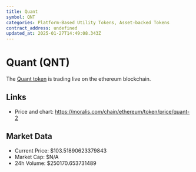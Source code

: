 ```yaml
---
title: Quant
symbol: QNT
categories: Platform-Based Utility Tokens, Asset-backed Tokens
contract_address: undefined
updated_at: 2025-01-27T14:49:08.343Z
---
```


# Quant (QNT)
The [Quant token](https://moralis.com/chain/ethereum/token/price/quant-2) is trading live on the ethereum blockchain.

## Links
- Price and chart: https://moralis.com/chain/ethereum/token/price/quant-2

## Market Data
- Current Price: $103.51890623379843
- Market Cap: $N/A
- 24h Volume: $250170.653731489
